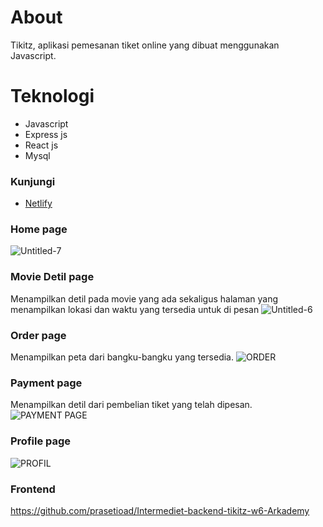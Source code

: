
# About
Tikitz, aplikasi pemesanan tiket online yang dibuat menggunakan Javascript.

# Teknologi
* Javascript
* Express js
* React js
* Mysql

### Kunjungi
* [Netlify](https://bioskopnya-wisnu.netlify.app/)
### Home page
![Untitled-7](https://user-images.githubusercontent.com/66661143/116281038-7e025a00-a7b3-11eb-87ca-7d021811ced8.jpg)
### Movie Detil page
Menampilkan detil pada movie yang ada sekaligus halaman yang menampilkan lokasi dan waktu yang tersedia untuk di pesan
![Untitled-6](https://user-images.githubusercontent.com/66661143/116281036-7d69c380-a7b3-11eb-82a0-2744faf14c79.jpg)
### Order page
Menampilkan peta dari bangku-bangku yang tersedia.
![ORDER](https://user-images.githubusercontent.com/66661143/116281019-7a6ed300-a7b3-11eb-8271-c7870e58b9d3.png)
### Payment page
Menampilkan detil dari pembelian tiket yang telah dipesan.
![PAYMENT PAGE](https://user-images.githubusercontent.com/66661143/116281304-c6217c80-a7b3-11eb-980f-ec91420c2837.png)
### Profile page
![PROFIL](https://user-images.githubusercontent.com/66661143/116281028-7c389680-a7b3-11eb-89b6-635a8717ac5c.png)

### Frontend
https://github.com/prasetioad/Intermediet-backend-tikitz-w6-Arkademy
